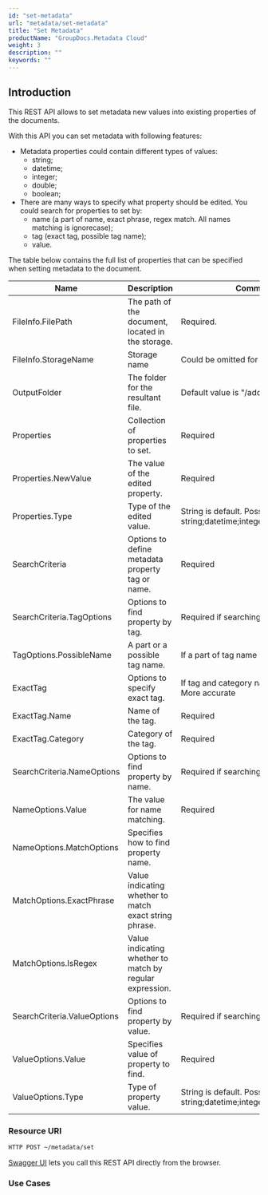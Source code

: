 ```yaml
---
id: "set-metadata"
url: "metadata/set-metadata"
title: "Set Metadata"
productName: "GroupDocs.Metadata Cloud"
weight: 3
description: ""
keywords: ""
---
```






## Introduction ##

This REST API allows to set metadata new values into existing properties of the documents.

With this API you can set metadata with following features:

* Metadata properties could contain different types of values:
  * string;
  * datetime;
  * integer;
  * double;
  * boolean;
* There are many ways to specify what property should be edited. You could search for properties to set by:
  * name (a part of name, exact phrase, regex match. All names matching is ignorecase);
  * tag (exact tag, possible tag name);
  * value.

The table below contains the full list of properties that can be specified when setting metadata to the document.

|Name|Description|Comment
|---|---|---
|FileInfo.FilePath|The path of the document, located in the storage. |Required.
|FileInfo.StorageName|Storage name|Could be omitted for default storage.
|OutputFolder|The folder for the resultant file.|Default value is "/add_metadata"
|Properties|Collection of properties to set.|Required
|Properties.NewValue|The value of the edited property.|Required
|Properties.Type|Type of the edited value.|String is default. Possible types: string;datetime;integer;double;boolean.
|SearchCriteria|Options to define metadata property tag or name.|Required
|SearchCriteria.TagOptions|Options to find property by tag.|Required if searching by tag
|TagOptions.PossibleName|A part or a possible tag name.|If a part of tag name is known
|ExactTag|Options to specify exact tag.|If tag and category name is known. More accurate
|ExactTag.Name|Name of the tag.|Required
|ExactTag.Category|Category of the tag.|Required
|SearchCriteria.NameOptions|Options to find property by name.|Required if searching by name
|NameOptions.Value|The value for name matching.|Required
|NameOptions.MatchOptions|Specifies how to find property name.|
|MatchOptions.ExactPhrase|Value indicating whether to match exact string phrase.|
|MatchOptions.IsRegex|Value indicating whether to match by regular expression.|
|SearchCriteria.ValueOptions|Options to find property by value.|Required if searching by value
|ValueOptions.Value|Specifies value of property to find.|Required
|ValueOptions.Type|Type of property value.|String is default. Possible types: string;datetime;integer;double;boolean.

### Resource URI ###

```html
HTTP POST ~/metadata/set
```

[Swagger UI](https://apireference.groupdocs.cloud/metadata/#/Metadata/Set) lets you call this REST API directly from the browser.  

### Use Cases ###

